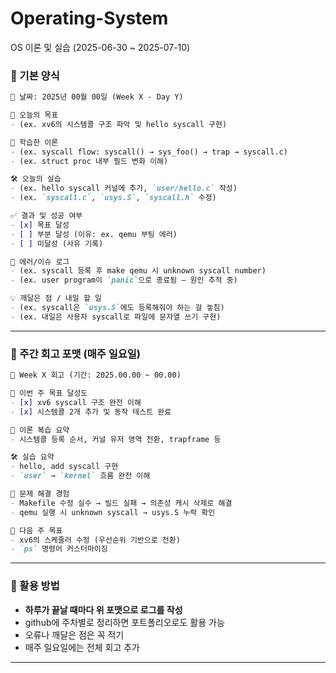 # Operating-System
OS 이론 및 실습 
 (2025-06-30 ~ 2025-07-10)

### 📌 기본 양식

```markdown
📆 날짜: 2025년 00월 00일 (Week X - Day Y)

🧠 오늘의 목표
- (ex. xv6의 시스템콜 구조 파악 및 hello syscall 구현)

📘 학습한 이론
- (ex. syscall flow: syscall() → sys_foo() → trap → syscall.c)
- (ex. struct proc 내부 필드 변화 이해)

🛠 오늘의 실습
- (ex. hello syscall 커널에 추가, `user/hello.c` 작성)
- (ex. `syscall.c`, `usys.S`, `syscall.h` 수정)

✅ 결과 및 성공 여부
- [x] 목표 달성
- [ ] 부분 달성 (이유: ex. qemu 부팅 에러)
- [ ] 미달성 (사유 기록)

🐛 에러/이슈 로그
- (ex. syscall 등록 후 make qemu 시 unknown syscall number)
- (ex. user program이 `panic`으로 종료됨 – 원인 추적 중)

💡 깨달은 점 / 내일 할 일
- (ex. syscall은 `usys.S`에도 등록해줘야 하는 걸 놓침)
- (ex. 내일은 사용자 syscall로 파일에 문자열 쓰기 구현)

```

---
### 📒 주간 회고 포맷 (매주 일요일)

```markdown
📆 Week X 회고 (기간: 2025.00.00 ~ 00.00)

🎯 이번 주 목표 달성도
- [x] xv6 syscall 구조 완전 이해
- [x] 시스템콜 2개 추가 및 동작 테스트 완료

📘 이론 복습 요약
- 시스템콜 등록 순서, 커널 유저 영역 전환, trapframe 등

🛠 실습 요약
- hello, add syscall 구현
- `user` → `kernel` 흐름 완전 이해

🔧 문제 해결 경험
- Makefile 수정 실수 → 빌드 실패 → 의존성 캐시 삭제로 해결
- qemu 실행 시 unknown syscall → usys.S 누락 확인

📌 다음 주 목표
- xv6의 스케줄러 수정 (우선순위 기반으로 전환)
- `ps` 명령어 커스터마이징
```

---
### 📎 활용 방법

- **하루가 끝날 때마다 위 포맷으로 로그를 작성**
- github에 주차별로 정리하면 포트폴리오로도 활용 가능
- 오류나 깨달은 점은 꼭 적기
- 매주 일요일에는 전체 회고 추가
---
